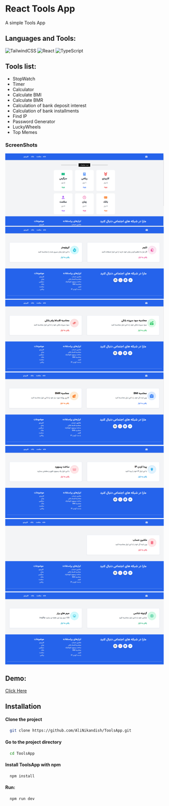 # React Tools App
 A simple Tools App
 
## Languages and Tools:
![TailwindCSS](https://img.shields.io/badge/tailwindcss-%2338B2AC.svg?style=for-the-badge&logo=tailwind-css&logoColor=white)
![React](https://img.shields.io/badge/react-%2320232a.svg?style=for-the-badge&logo=react&logoColor=%2361DAFB)
![TypeScript](https://img.shields.io/badge/typescript-%23007ACC.svg?style=for-the-badge&logo=typescript&logoColor=white)

## Tools list:
- StopWatch
- Timer
- Calculator
- Calculate BMI
- Calculate BMR
- Calculation of bank deposit interest
- Calculation of bank installments
- Find IP
- Password Generator
- LuckyWheels
- Top Memes




### ScreenShots
<img src="https://raw.githubusercontent.com/AliNikandish/ToolsApp/main/screenShots/screen%20(1).png"/>
<img src="https://raw.githubusercontent.com/AliNikandish/ToolsApp/main/screenShots/screen%20(2).png" />
<img src="https://raw.githubusercontent.com/AliNikandish/ToolsApp/main/screenShots/screen%20(3).png" />
<img src="https://raw.githubusercontent.com/AliNikandish/ToolsApp/main/screenShots/screen%20(4).png" />
<img src="https://raw.githubusercontent.com/AliNikandish/ToolsApp/main/screenShots/screen%20(5).png" />
<img src="https://raw.githubusercontent.com/AliNikandish/ToolsApp/main/screenShots/screen%20(6).png" />
<img src="https://raw.githubusercontent.com/AliNikandish/ToolsApp/main/screenShots/screen%20(7).png" />


## Demo:
[Click Here](https://imaginative-quokka-be861d.netlify.app/)



## Installation

#### Clone the project

```bash
  git clone https://github.com/AliNikandish/ToolsApp.git
```

#### Go to the project directory

```bash
  cd ToolsApp
```

#### Install ToolsApp with npm

```bash
  npm install
```
#### Run:
```bash
  npm run dev
```
